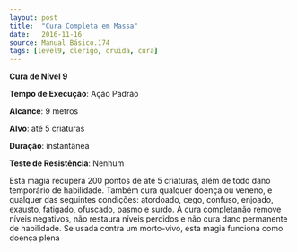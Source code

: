```yaml
---
layout: post
title:  "Cura Completa em Massa"
date:   2016-11-16
source: Manual Básico.174
tags: [level9, clerigo, druida, cura]
---
```


**Cura de Nível 9**

**Tempo de Execução**: Ação Padrão

**Alcance**: 9 metros

**Alvo**: até 5 criaturas

**Duração**: instantânea

**Teste de Resistência**: Nenhum

Esta magia recupera 200 pontos de até 5 criaturas, além de todo dano temporário de habilidade. Também cura qualquer doença ou veneno, e qualquer das seguintes condições: atordoado, cego, confuso, enjoado, 
exausto, fatigado, ofuscado, pasmo e surdo.
A cura completanão remove níveis negativos, não restaura níveis perdidos e não cura dano permanente de habilidade. 
Se usada contra um morto-vivo, esta magia funciona como doença plena